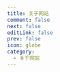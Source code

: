 ```yaml
---
title: 关于网站
comment: false
next: false
editLink: false
prev: false
icon: globe
category:
  - 关于网站
---
```


<Catalog/>